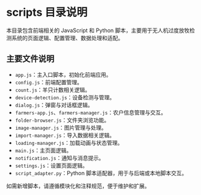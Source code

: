 # scripts 目录说明

本目录包含前端相关的 JavaScript 和 Python 脚本，主要用于无人机过度放牧检测系统的页面逻辑、配置管理、数据处理和适配。

## 主要文件说明

- `app.js`：主入口脚本，初始化前端应用。
- `config.js`：前端配置管理。
- `count.js`：羊只计数相关逻辑。
- `device-detection.js`：设备检测与管理。
- `dialog.js`：弹窗与对话框逻辑。
- `farmers-app.js`、`farmers-manager.js`：农户信息管理与交互。
- `folder-browser.js`：文件夹浏览功能。
- `image-manager.js`：图片管理与处理。
- `import-manager.js`：导入数据相关逻辑。
- `loading-manager.js`：加载动画与状态管理。
- `main.js`：主页面逻辑。
- `notification.js`：通知与消息提示。
- `settings.js`：设置页面逻辑。
- `script_adapter.py`：Python 脚本适配器，用于与后端或本地脚本交互。


如需新增脚本，请遵循模块化和注释规范，便于维护和扩展。
